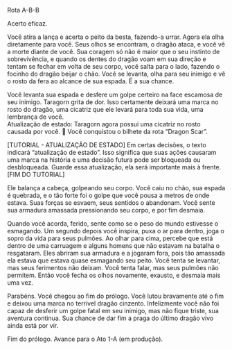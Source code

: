 Rota A-B-B
 
Acerto eficaz. 
 
Você atira a lança e acerta o peito da besta, fazendo-a urrar. Agora ela olha diretamente para você. Seus olhos se encontram, o dragão ataca, e você vê a morte diante de você. Sua coragem só não é maior que o seu instinto de sobrevivência, e quando os dentes do dragão voam em sua direção e tentam se fechar em volta de seu corpo, você salta para o lado, fazendo o focinho do dragão beijar o chão. Você se levanta, olha para seu inimigo e vê o rosto da fera ao alcance de sua espada. É a sua chance.  
 
Você levanta sua espada e desfere um golpe certeiro na face escamosa de seu inimigo. Taragorn grita de dor. Isso certamente deixará uma marca no rosto do dragão, uma cicatriz que ele levará para toda sua vida, uma lembrança de você.  
Atualização de estado: Taragorn agora possui uma cicatriz no rosto causada por você. 
 Você conquistou o bilhete da rota “Dragon Scar”. 
 
[TUTORIAL - ATUALIZAÇÃO DE ESTADO] 
Em certas decisões, o texto indicará “atualização de estado”. Isso significa que suas ações causaram uma marca na história e uma decisão futura pode ser bloqueada ou desbloqueada. 
Guarde essa atualização, ela será importante mais à frente. 
[FIM DO TUTORIAL] 
 
Ele balança a cabeça, golpeando seu corpo. Você caiu no chão, sua espada é quebrada, e o tão forte foi o golpe que você pousa a metros de onde estava. Suas forças se esvaem, seus sentidos o abandonam. Você sente sua armadura amassada pressionando seu corpo, e por fim desmaia. 
 
Quando você acorda, ferido, sente como se o peso do mundo estivesse o esmagando. Um segundo depois você inspira, puxa o ar para dentro, joga o sopro da vida para seus pulmões. Ao olhar para cima, percebe que está dentro de uma carruagem e alguns homens que não estavam na batalha o resgataram. Eles abriram sua armadura e a jogaram fora, pois tão amassada ela estava que estava quase esmagando seu peito. Você tenta se levantar, mas seus ferimentos não deixam. Você tenta falar, mas seus pulmões não permitem. Então você fecha os olhos novamente, exausto, e desmaia mais uma vez. 
 
Parabéns. Você chegou ao fim do prólogo. Você lutou bravamente até o fim e deixou uma marca no terrível dragão cinzento. Infelizmente você não foi capaz de desferir um golpe fatal em seu inimigo, mas não fique triste, sua aventura continua. Sua chance de dar fim a praga do último dragão vivo ainda está por vir. 
 
Fim do prólogo. Avance para o Ato 1-A (em produção). 